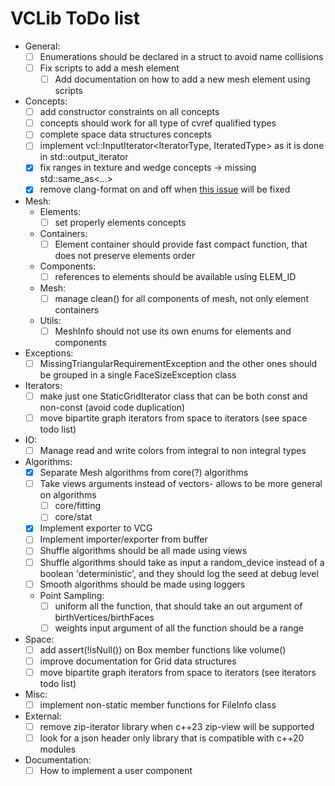 # VCLib ToDo list

- General:
  - [ ] Enumerations should be declared in a struct to avoid name collisions
  - [ ] Fix scripts to add a mesh element
    - [ ] Add documentation on how to add a new mesh element using scripts
- Concepts:
  - [ ] add constructor constraints on all concepts
  - [ ] concepts should work for all type of cvref qualified types
  - [ ] complete space data structures concepts
  - [ ] implement vcl::InputIterator<IteratorType, IteratedType> as it is done in std::output_iterator
  - [x] fix ranges in texture and wedge concepts -> missing std::same_as<...>
  - [x] remove clang-format on and off when [this issue](https://github.com/llvm/llvm-project/issues/59412) will be fixed
- Mesh:
  - Elements:
    - [ ] set properly elements concepts
  - Containers:
    - [ ] Element container should provide fast compact function, that does not preserve elements order
  - Components:
    - [ ] references to elements should be available using ELEM_ID
  - Mesh:
    - [ ] manage clean() for all components of mesh, not only element containers
  - Utils:
    - [ ] MeshInfo should not use its own enums for elements and components
- Exceptions:
  - [ ] MissingTriangularRequirementException and the other ones should be grouped in a single FaceSizeException class
- Iterators:
  - [ ] make just one StaticGridIterator class that can be both const and non-const (avoid code duplication)
  - [ ] move bipartite graph iterators from space to iterators (see space todo list)
- IO:
  - [ ] Manage read and write colors from integral to non integral types
- Algorithms:
  - [x] Separate Mesh algorithms from core(?) algorithms
  - [ ] Take views arguments instead of vectors- allows to be more general on algorithms
    - [ ] core/fitting
    - [ ] core/stat
  - [x] Implement exporter to VCG
  - [ ] Implement importer/exporter from buffer
  - [ ] Shuffle algorithms should be all made using views
  - [ ] Shuffle algorithms should take as input a random_device instead of a boolean 'deterministic', and they should log the seed at debug level
  - [ ] Smooth algorithms should be made using loggers
  - Point Sampling:
    - [ ] uniform all the function, that should take an out argument of birthVertices/birthFaces
    - [ ] weights input argument of all the function should be a range
- Space:
  - [ ] add assert(!isNull()) on Box member functions like volume()
  - [ ] improve documentation for Grid data structures
  - [ ] move bipartite graph iterators from space to iterators (see iterators todo list)
- Misc:
  - [ ] implement non-static member functions for FileInfo class
- External:
  - [ ] remove zip-iterator library when c++23 zip-view will be supported
  - [ ] look for a json header only library that is compatible with c++20 modules
- Documentation:
  - [ ] How to implement a user component
